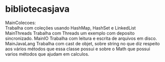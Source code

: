 # bibliotecasjava


<p>MainColecoes:<br />
	Trabalha com coleções usando HashMap, HashSet e LinkedList 
MainThreads
	Trabalha com Threads um exemplo com deposito sincronizado.
MainIO
	Trabalha com leitura e escrita de arquivos em disco.
MainJavaLang
	Trabalha com cast de objet, sobre string no que diz respeito aos vários métodos que essa classe possui e sobre o Math que possui varios métodos que ajudam em calculos.
